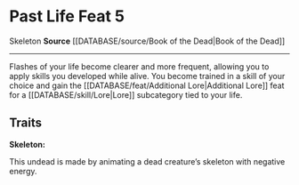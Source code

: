 ﻿---
feat: Past Life
id: '3536'
level: '5'
name: Past Life
rarity: Common
source: '[[DATABASE/source/Book of the Dead|Book of the Dead]]'
trait:
- '[[DATABASE/trait/Skeleton|Skeleton]]'
type: Feat

---
# Past Life <span class="item-type">Feat 5</span>

<span class="item-trait">Skeleton</span>
**Source** [[DATABASE/source/Book of the Dead|Book of the Dead]]

---
Flashes of your life become clearer and more frequent, allowing you to apply skills you developed while alive. You become trained in a skill of your choice and gain the [[DATABASE/feat/Additional Lore|Additional Lore]] feat for a [[DATABASE/skill/Lore|Lore]] subcategory tied to your life.

## Traits

**Skeleton:**

This undead is made by animating a dead creature’s skeleton with negative energy.